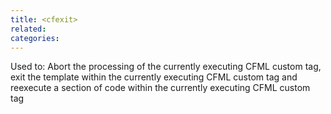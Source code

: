 ```yaml
---
title: <cfexit>
related:
categories:
---
```


Used to: Abort the processing of the currently executing CFML custom tag, exit the template
	within the currently executing CFML custom tag and reexecute a section of code within the currently
	executing CFML custom tag